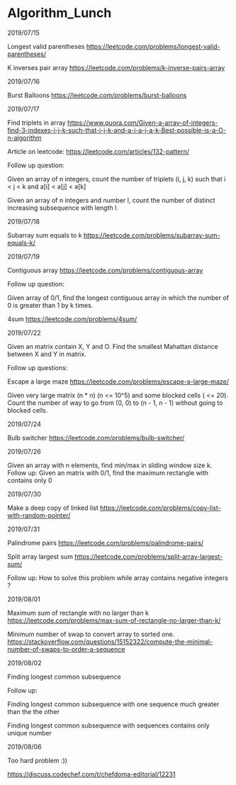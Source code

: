 # Algorithm_Lunch

2019/07/15

Longest valid parentheses
https://leetcode.com/problems/longest-valid-parentheses/

K inverses pair array
https://leetcode.com/problems/k-inverse-pairs-array

2019/07/16

Burst Balloons
https://leetcode.com/problems/burst-balloons

2019/07/17

Find triplets in array
https://www.quora.com/Given-a-array-of-integers-find-3-indexes-i-j-k-such-that-i-j-k-and-a-i-a-j-a-k-Best-possible-is-a-O-n-algorithm

Article on leetcode:
https://leetcode.com/articles/132-pattern/

Follow up question:

Given an array of n integers, count the number of triplets (i, j, k) such that i < j < k and a[i] < a[j] < a[k]

Given an array of n integers and number l, count the number of distinct increasing subsequence with length l.

2019/07/18

Subarray sum equals to k
https://leetcode.com/problems/subarray-sum-equals-k/

2019/07/19

Contiguous array
https://leetcode.com/problems/contiguous-array

Follow up question:

Given array of 0/1, find the longest contiguous array in which the number of 0 is greater than 1 by k times.

4sum
https://leetcode.com/problems/4sum/

2019/07/22

Given an matrix contain X, Y and O. Find the smallest Mahattan distance between X and Y in matrix.

Follow up questions:

Escape a large maze
https://leetcode.com/problems/escape-a-large-maze/

Given very large matrix (n * n) (n <= 10^5) and some blocked cells ( <= 20). Count the number of way to go from (0, 0)
to (n - 1, n - 1) without going to blocked cells.

2019/07/24

Bulb switcher
https://leetcode.com/problems/bulb-switcher/

2019/07/26

Given an array with n elements, find min/max in sliding window size k.
Follow up:
Given an matrix with 0/1, find the maximum rectangle with contains only 0

2019/07/30

Make a deep copy of linked list
https://leetcode.com/problems/copy-list-with-random-pointer/

2019/07/31

Palindrome pairs
https://leetcode.com/problems/palindrome-pairs/

Split array largest sum 
https://leetcode.com/problems/split-array-largest-sum/

Follow up: 
How to solve this problem while array contains negative integers ?

2019/08/01

Maximum sum of rectangle with no larger than k
https://leetcode.com/problems/max-sum-of-rectangle-no-larger-than-k/

Minimum number of swap to convert array to sorted one.
https://stackoverflow.com/questions/15152322/compute-the-minimal-number-of-swaps-to-order-a-sequence

2019/08/02

Finding longest common subsequence 

Follow up:

Finding longest common subsequence with one sequence much greater than the the other

Finding longest common subsequence with sequences contains only unique number

2019/08/06

Too hard problem :))

https://discuss.codechef.com/t/chefdoma-editorial/12231
